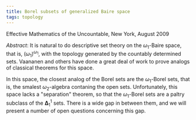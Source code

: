 ```yaml
---
title: Borel subsets of generalized Baire space
tags: topology
---
```


Effective Mathematics of the Uncountable, New York, August 2009<!--more-->

*Abstract*: It is natural to do descriptive set theory on the $\omega_1$-Baire space, that is, $(\omega_1)^{\omega_1}$, with the topology generated by the countably determined sets. Vaananen and others have done a great deal of work to prove analogs of classical theorems for this space.

In this space, the closest analog of the Borel sets are the $\omega_1$-Borel sets, that is, the smalest $\omega_2$-algebra contaning the open sets. Unfortunately, this space lacks a "separation" theorem, so that the $\omega_1$-Borel sets are a paltry subclass of the $\mathbf{\Delta}^1_1$ sets. There is a wide gap in between them, and we will present a number of open questions concerning this gap.
